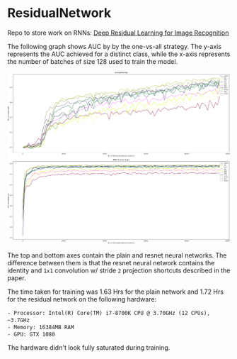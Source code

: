 # ResidualNetwork
Repo to store work on RNNs: [Deep Residual Learning for Image Recognition](http://openaccess.thecvf.com/content_cvpr_2016/papers/He_Deep_Residual_Learning_CVPR_2016_paper.pdf)

The following graph shows AUC by by the one-vs-all strategy. The y-axis represents the AUC achieved for a distinct class,
while the x-axis represents the number of batches of size 128 used to train the model.

![Residual Network Results](/comparison.png)

The top and bottom axes contain the plain and resnet neural networks.
The difference between them is that the resnet neural network contains the identity and `1x1` convolution w/ stride `2`
projection shortcuts described in the paper.

The time taken for training was 1.63 Hrs for the plain network and 1.72 Hrs for the residual network on the following hardware:
  
    - Processor: Intel(R) Core(TM) i7-8700K CPU @ 3.70GHz (12 CPUs), ~3.7GHz
    - Memory: 16384MB RAM
    - GPU: GTX 1080
    
The hardware didn't look fully saturated during training.
